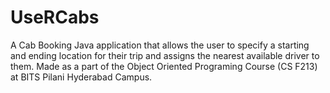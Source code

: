 # UseRCabs

A Cab Booking Java application that allows the user to specify a starting and ending location for their trip and assigns the nearest available driver to them. Made as a part of the Object Oriented Programing Course (CS F213) at BITS Pilani Hyderabad Campus.
